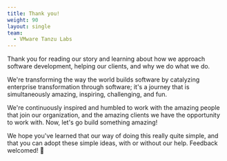 ```yaml
---
title: Thank you!
weight: 90
layout: single
team:
  - VMware Tanzu Labs
---
```


Thank you for reading our story and learning about how we approach software development, helping our clients, and why we do what we do. 

We're transforming the way the world builds software by catalyzing enterprise transformation through software; it's a journey that is simultaneously amazing, inspiring, challenging, and fun. 

We're continuously inspired and humbled to work with the amazing people that join our organization, and the amazing clients we have the opportunity to work with. Now, let's go build something amazing!

We hope you've learned that our way of doing this really quite simple, and that you can adopt these simple ideas, with or without our help. Feedback welcomed! 🔬 
